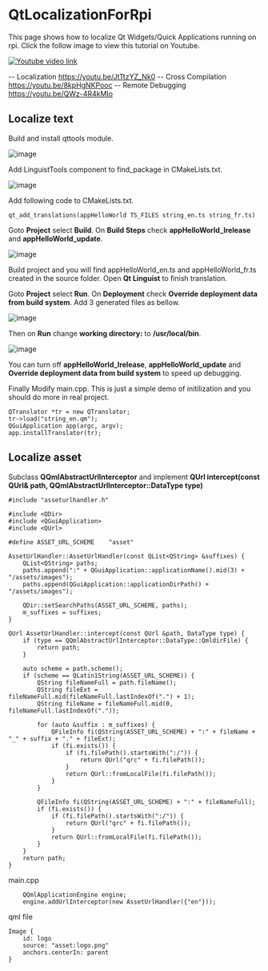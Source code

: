 # QtLocalizationForRpi
This page shows how to localize Qt Widgets/Quick Applications running on rpi.
Click the follow image to view this tutorial on Youtube.

[![Youtube video link](https://i.ytimg.com/vi/JtTtzYZ_Nk0/hqdefault.jpg)](//youtu.be/JtTtzYZ_Nk0 "Youtube Video")

-- Localization https://youtu.be/JtTtzYZ_Nk0
-- Cross Compilation https://youtu.be/8kpHgNKPooc
-- Remote Debugging https://youtu.be/QWz-4R4kMIo

## Localize text
Build and install qttools module.

![image](https://github.com/MuyePan/QtLocalizationForRpi/assets/136073506/d207ca9b-e0c6-45c9-bd8a-97dfacc020f5)

Add LinguistTools component to find_package in CMakeLists.txt.

![image](https://github.com/MuyePan/QtLocalizationForRpi/assets/136073506/2665930f-349a-478c-aaa0-0aa7bb220264)

Add following code to CMakeLists.txt.
```
qt_add_translations(appHelloWorld TS_FILES string_en.ts string_fr.ts)
```

Goto **Project** select **Build**. On **Build Steps** check **appHelloWorld_lrelease** and **appHelloWorld_update**.

![image](https://github.com/MuyePan/QtLocalizationForRpi/assets/136073506/f1bcf4ac-4cce-42ab-a551-8ac9d5aab6c0)

Build project and you will find appHelloWorld_en.ts and appHelloWorld_fr.ts created in the source folder. Open **Qt Linguist** to finish translation.

Goto **Project** select **Run**. On **Deployment** check **Override deployment data from build system**. Add 3 generated files as bellow.

![image](https://github.com/MuyePan/QtLocalizationForRpi/assets/136073506/7bfffdc1-de75-4b58-9aeb-1b2adb5023ac)

Then on **Run** change **working directory:** to **/usr/local/bin**.

![image](https://github.com/MuyePan/QtLocalizationForRpi/assets/136073506/32ef52ec-d639-4d8a-a34e-e081912bf6cc)

You can turn off **appHelloWorld_lrelease**, **appHelloWorld_update** and **Override deployment data from build system** to speed up debugging.

Finally Modify main.cpp. This is just a simple demo of initilization and you should do more in real project.
```
QTranslator *tr = new QTranslator;
tr->load("string_en.qm");
QGuiApplication app(argc, argv);
app.installTranslator(tr);
```

## Localize asset
Subclass **QQmlAbstractUrlInterceptor** and implement **QUrl intercept(const QUrl& path, QQmlAbstractUrlInterceptor::DataType type)**
```
#include "asseturlhandler.h"

#include <QDir>
#include <QGuiApplication>
#include <QUrl>

#define ASSET_URL_SCHEME    "asset"

AssetUrlHandler::AssetUrlHandler(const QList<QString> &suffixes) {
    QList<QString> paths;
    paths.append(":" + QGuiApplication::applicationName().mid(3) + "/assets/images");
    paths.append(QGuiApplication::applicationDirPath() + "/assets/images");

    QDir::setSearchPaths(ASSET_URL_SCHEME, paths);
    m_suffixes = suffixes;
}

QUrl AssetUrlHandler::intercept(const QUrl &path, DataType type) {
    if (type == QQmlAbstractUrlInterceptor::DataType::QmldirFile) {
        return path;
    }

    auto scheme = path.scheme();
    if (scheme == QLatin1String(ASSET_URL_SCHEME)) {
        QString fileNameFull = path.fileName();
        QString fileExt = fileNameFull.mid(fileNameFull.lastIndexOf(".") + 1);
        QString fileName = fileNameFull.mid(0, fileNameFull.lastIndexOf("."));

        for (auto &suffix : m_suffixes) {
            QFileInfo fi(QString(ASSET_URL_SCHEME) + ":" + fileName + "_" + suffix + "." + fileExt);
            if (fi.exists()) {
                if (fi.filePath().startsWith(":/")) {
                    return QUrl("qrc" + fi.filePath());
                }
                return QUrl::fromLocalFile(fi.filePath());
            }
        }

        QFileInfo fi(QString(ASSET_URL_SCHEME) + ":" + fileNameFull);
        if (fi.exists()) {
            if (fi.filePath().startsWith(":/")) {
                return QUrl("qrc" + fi.filePath());
            }
            return QUrl::fromLocalFile(fi.filePath());
        }
    }
    return path;
}
```

main.cpp
```
    QQmlApplicationEngine engine;
    engine.addUrlInterceptor(new AssetUrlHandler({"en"}));
```

qml file
```
Image {
    id: logo
    source: "asset:logo.png"
    anchors.centerIn: parent
}
```



